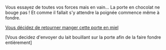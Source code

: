 Vous essayez de toutes vos forces mais en vain... La porte en chocolat ne bouge pas !
Et comme il fallait s'y attendre la poignée commence même à fondre.

[Vous décidez de retourner manger cette porte en miel](../miel/manger-du-miel.md)

[Vous decidez d'envoyer du lait bouillant sur la porte afin de la faire fondre
entièrement]
